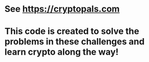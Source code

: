 # See https://cryptopals.com

# This code is created to solve the problems in these challenges and learn crypto along the way!
